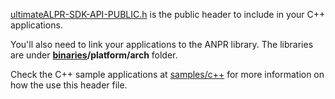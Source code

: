 [ultimateALPR-SDK-API-PUBLIC.h](ultimateALPR-SDK-API-PUBLIC.h) is the public header to include in your C++ applications.

You'll also need to link your applications to the ANPR library. The libraries are under **[binaries](../binaries)/platform/arch** folder.

Check the C++ sample applications at [samples/c++](../samples/c++) for more information on how the use this header file.
